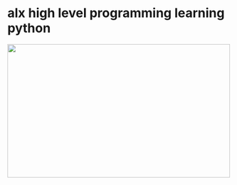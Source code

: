 # alx high level programming learning python
<img src="https://en.wikipedia.org/wiki/Python_%28programming_language%29#/media/File:Python-logo-notext.svg" height="300px" width="500px"/>
